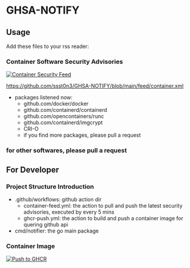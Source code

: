 # GHSA-NOTIFY

## Usage
Add these files to your rss reader: 

### Container Software Security Advisories
[![Container Security Feed](https://github.com/ssst0n3/GHSA-NOTIFY/actions/workflows/container-feed.yml/badge.svg?branch=main)](https://github.com/ssst0n3/GHSA-NOTIFY/actions/workflows/container-feed.yml)

https://github.com/ssst0n3/GHSA-NOTIFY/blob/main/feed/container.xml

* packages listened now:
  * github.com/docker/docker
  * github.com/containerd/containerd
  * github.com/opencontainers/runc
  * github.com/containerd/imgcrypt
  * CRI-O
  * if you find more packages, please pull a request
### for other softwares, please pull a request

## For Developer

### Project Structure Introduction

* .github/workflows: github action dir
  * container-feed.yml: the action to pull and push the latest security advisories, executed by every 5 mins
  * ghcr-push.yml: the action to build and push a container image for quering github api
* cmd/notifier: the go main package

### Container Image
[![Push to GHCR](https://github.com/ssst0n3/GHSA-NOTIFY/actions/workflows/ghcr-push.yaml/badge.svg?event=push)](https://github.com/ssst0n3/GHSA-NOTIFY/actions/workflows/ghcr-push.yaml)
